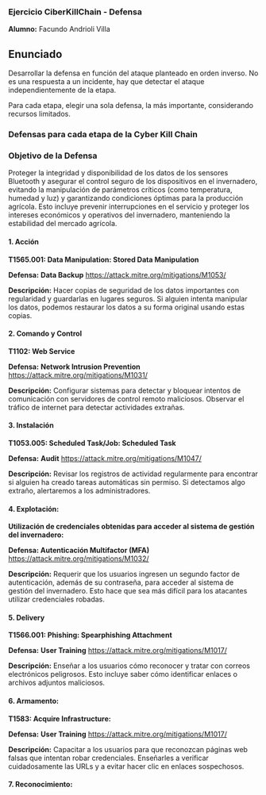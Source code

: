 ### Ejercicio CiberKillChain - Defensa

**Alumno:** Facundo Andrioli Villa

## Enunciado

Desarrollar la defensa en función del ataque planteado en orden inverso. No es una respuesta a un incidente, hay que detectar el ataque independientemente de la etapa.

Para cada etapa, elegir una sola defensa, la más importante, considerando recursos limitados.

### Defensas para cada etapa de la Cyber Kill Chain

### Objetivo de la Defensa
Proteger la integridad y disponibilidad de los datos de los sensores Bluetooth y asegurar el control seguro de los dispositivos en el invernadero, evitando la manipulación de parámetros críticos (como temperatura, humedad y luz) y garantizando condiciones óptimas para la producción agrícola. Esto incluye prevenir interrupciones en el servicio y proteger los intereses económicos y operativos del invernadero, manteniendo la estabilidad del mercado agrícola.

#### 1. Acción

**T1565.001: Data Manipulation: Stored Data Manipulation**  

**Defensa:** **Data Backup**  https://attack.mitre.org/mitigations/M1053/

**Descripción:** Hacer copias de seguridad de los datos importantes con regularidad y guardarlas en lugares seguros. Si alguien intenta manipular los datos, podemos restaurar los datos a su forma original usando estas copias.

#### 2. Comando y Control

**T1102: Web Service**

**Defensa:** **Network Intrusion Prevention**  https://attack.mitre.org/mitigations/M1031/

**Descripción:** Configurar sistemas para detectar y bloquear intentos de comunicación con servidores de control remoto maliciosos. Observar el tráfico de internet para detectar actividades extrañas.

#### 3. Instalación

**T1053.005: Scheduled Task/Job: Scheduled Task**  

**Defensa:** **Audit**  https://attack.mitre.org/mitigations/M1047/

**Descripción:** Revisar los registros de actividad regularmente para encontrar si alguien ha creado tareas automáticas sin permiso. Si detectamos algo extraño, alertaremos a los administradores.

#### 4. Explotación:

**Utilización de credenciales obtenidas para acceder al sistema de gestión del invernadero:** 

**Defensa: Autenticación Multifactor (MFA)**  https://attack.mitre.org/mitigations/M1032/

**Descripción:** Requerir que los usuarios ingresen un segundo factor de autenticación, además de su contraseña, para acceder al sistema de gestión del invernadero. Esto hace que sea más difícil para los atacantes utilizar credenciales robadas.

#### 5. Delivery

**T1566.001: Phishing: Spearphishing Attachment**  

**Defensa:** **User Training**  https://attack.mitre.org/mitigations/M1017/

**Descripción:** Enseñar a los usuarios cómo reconocer y tratar con correos electrónicos peligrosos. Esto incluye saber cómo identificar enlaces o archivos adjuntos maliciosos.

#### 6. Armamento:

**T1583: Acquire Infrastructure:**  

**Defensa:** **User Training**  https://attack.mitre.org/mitigations/M1017/

**Descripción:** Capacitar a los usuarios para que reconozcan páginas web falsas que intentan robar credenciales. Enseñarles a verificar cuidadosamente las URLs y a evitar hacer clic en enlaces sospechosos.

#### 7. Reconocimiento:



